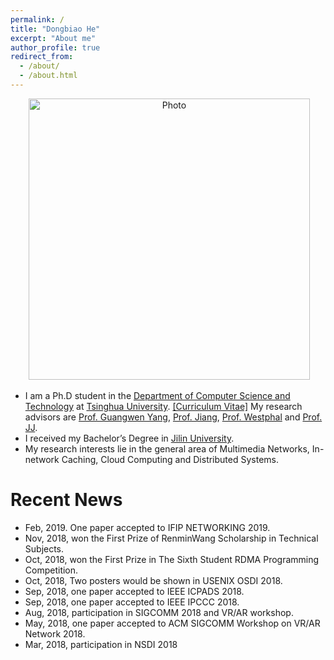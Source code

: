 ```yaml
---
permalink: /
title: "Dongbiao He"
excerpt: "About me"
author_profile: true
redirect_from: 
  - /about/
  - /about.html
---
```


<p align="center">
  <img src="https://herbdb.github.io/images/new.jpg?raw=true" alt="Photo" style="width: 450px;"/> 
</p>

* I am a Ph.D student in the [Department of Computer Science and Technology](http://www.cs.tsinghua.edu.cn/) at [Tsinghua University](https://www.tsinghua.edu.cn/). [[Curriculum Vitae]](https://herbdb.github.io/files/cv.pdf) My research advisors are [Prof. Guangwen Yang](http://thuhpgc.org/index.php/Guangwen_Yang), [Prof. Jiang](http://madsys.cs.tsinghua.edu.cn/~jinleijiang/), [Prof. Westphal](https://users.soe.ucsc.edu/~cedric/index4.html) and [Prof. JJ](https://users.soe.ucsc.edu/~jj/).
* I received my Bachelor’s Degree in [Jilin University](https://www.jlu.edu.cn/).  
* My research interests lie in the general area of Multimedia Networks, In-network Caching, Cloud Computing and Distributed Systems.

# Recent News
* Feb, 2019. One paper accepted to IFIP NETWORKING 2019.
* Nov, 2018, won the First Prize of RenminWang Scholarship in Technical Subjects. 
* Oct, 2018, won the First Prize in The Sixth Student RDMA Programming Competition. 
* Oct, 2018, Two posters would be shown in USENIX OSDI 2018.
* Sep, 2018, one paper accepted to IEEE ICPADS 2018. 
* Sep, 2018, one paper accepted to IEEE IPCCC 2018.
* Aug, 2018, participation in SIGCOMM 2018 and VR/AR workshop.
* May, 2018, one paper accepted to ACM SIGCOMM Workshop on VR/AR Network 2018.
* Mar, 2018, participation in NSDI 2018
